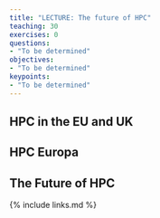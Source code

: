 ```yaml
---
title: "LECTURE: The future of HPC"
teaching: 30
exercises: 0
questions:
- "To be determined"
objectives:
- "To be determined"
keypoints:
- "To be determined"
---
```


## HPC in the EU and UK

## HPC Europa

## The Future of HPC

{% include links.md %}


